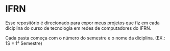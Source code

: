 # IFRN
Esse repositório é direcionado para expor meus projetos que fiz em cada diciplina do curso de tecnologia em redes de computadores do IFRN.

Cada pasta começa com o número do semestre e o nome da diciplina.  (EX.: 1S = 1° Semestre)

